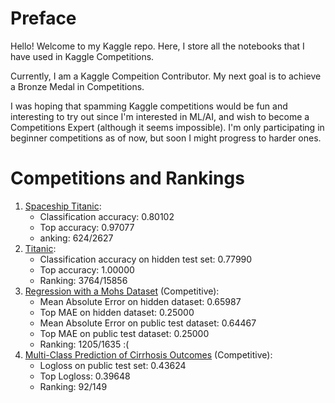 # Preface
Hello! Welcome to my Kaggle repo. Here, I store all the notebooks that I have used in Kaggle Competitions.

Currently, I am a Kaggle Compeition Contributor. My next goal is to achieve a Bronze Medal in Competitions.

I was hoping that spamming Kaggle competitions would be fun and interesting to try out since I'm interested in ML/AI, and wish to become a Competitions Expert (although it seems impossible). I'm only
participating in beginner competitions as of now, but soon I might progress to harder ones.

# Competitions and Rankings
1. [Spaceship Titanic](https://www.kaggle.com/competitions/spaceship-titanic/overview):
    * Classification accuracy: 0.80102
    *  Top accuracy: 0.97077
    *   anking: 624/2627
2. [Titanic](https://www.kaggle.com/competitions/titanic/overview):
    * Classification accuracy on hidden test set: 0.77990
    * Top accuracy: 1.00000
    * Ranking: 3764/15856
3. [Regression with a Mohs Dataset](https://www.kaggle.com/competitions/playground-series-s3e25/overview) (Competitive):
    * Mean Absolute Error on hidden dataset: 0.65987
    * Top MAE on hidden dataset: 0.25000
    * Mean Absolute Error on public test dataset: 0.64467
    * Top MAE on public test dataset: 0.25000
    * Ranking: 1205/1635 :(
4. [Multi-Class Prediction of Cirrhosis Outcomes](https://www.kaggle.com/competitions/playground-series-s3e26/overview) (Competitive):
    * Logloss on public test set: 0.43624
    * Top Logloss: 0.39648
    * Ranking: 92/149
